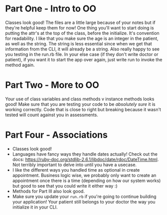 # Part One - Intro to OO
Classes look good! The files are a little large because of your notes but if they're helpful keep them for now! One thing you'll want to start doing is putting the attr's at the top of the class, before the initialize. It's convention for readability. 
I like that you make sure the age is an integer in the patient, as well as the string. The string is less essential since when we get that information from the CLI, it will already be a string. 
Also really happy to see you testing in the run.rb file. In your else case (if they don't write doctor or patient), if you want it to start the app over again, just write run to invoke the method again.

# Part Two - More to OO
Your use of class variables and class methods v instance methods looks good! Make sure that you are testing your code to be *absolutely sure* it is working correctly. Code that is close to right but breaking because it wasn't tested will count against you in assessments. 

# Part Four - Associations
- Classes look good! 
- Languages have fancy ways they handle dates actually! Check out the docs: https://ruby-doc.org/stdlib-2.6.1/libdoc/date/rdoc/DateTime.html. Not terribly important to delve into until you have a usecase.
- I like the different ways you handled time as optional in create appointment. Business logic wise, we probably only want to create an appointment once there is a time (depending on how our system works) but good to see that you could write it either way :)
- Methods for Part III also look good. 
- Make sure you update your `run.rb` if you're going to continue building your application! Your patient still belongs to your doctor the way you initialize it in your CLI. 
